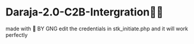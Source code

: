 # Daraja-2.0-C2B-Intergration👨‍💻
made with 💖 BY GNG 
edit the credentials in stk_initiate.php and it will work perfectly
